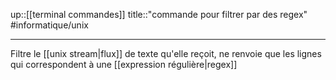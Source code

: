 up::[[terminal commandes]]
title::"commande pour filtrer par des regex"
#informatique/unix

----
Filtre le [[unix stream|flux]] de texte qu'elle reçoit, ne renvoie que les lignes qui correspondent à une [[expression régulière|regex]]

